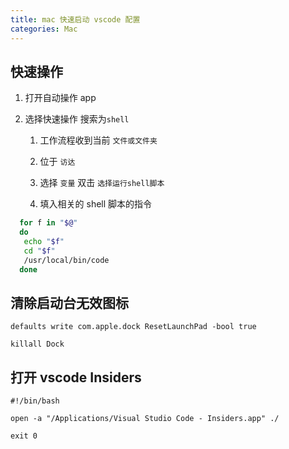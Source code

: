 ```yaml
---
title: mac 快速启动 vscode 配置
categories: Mac
---
```


## 快速操作

1. 打开自动操作 app
2. 选择快速操作 搜索为`shell`

   1. 工作流程收到当前 `文件或文件夹`

   2. 位于 `访达`

   3. 选择 `变量` 双击 `选择运行shell脚本`

   4. 填入相关的 shell 脚本的指令

```bash
  for f in "$@"
  do
   echo "$f"
   cd "$f"
   /usr/local/bin/code
  done
```

## 清除启动台无效图标

```shell
defaults write com.apple.dock ResetLaunchPad -bool true

killall Dock
```

## 打开 vscode Insiders

```shell
#!/bin/bash

open -a "/Applications/Visual Studio Code - Insiders.app" ./

exit 0
```
